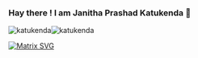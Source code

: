 ### Hay there ! I am Janitha Prashad Katukenda :wave:

<!--
![katukenda](https://github-readme-stats.vercel.app/api?username=katukenda&count_private=true&hide=stars&include_all_commits=true&line_height=24&show_icons=true&theme=algolia)-->
![katukenda](https://github-readme-stats.vercel.app/api?username=katukenda&theme=algolia&line_height=24&show_icons=true&hide=stars&include_all_commits=true)![katukenda](https://github-readme-stats.vercel.app/api/top-langs/?username=katukenda&layout=compact&langs_count=6&theme=algolia)

[![Matrix SVG](https://raw.githubusercontent.com/rodrigograca31/rodrigograca31/master/matrix.svg)](https://www.youtube.com/watch?v=SDkAGkd4NLc) 
<!--
**katukenda** is a :sparkles: _special_ :sparkles: repository because its `README.md` (this file) appears on your GitHub profile.
Here are some ideas to get you started:
- :telescope: I’m currently working on ...
- :seedling: I’m currently learning ...
- :dancers: I’m looking to collaborate on ...
- :thinking_face: I’m looking for help with ...
- :speech_balloon: Ask me about ...
- :mailbox: How to reach me: ...
- :smile: Pronouns: ...
- :zap: Fun fact: ...
-->
